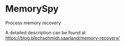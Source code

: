 # MemorySpy
Process memory recovery

A detailed description can be found at https://blog.blechschmidt.saarland/memory-recovery/
